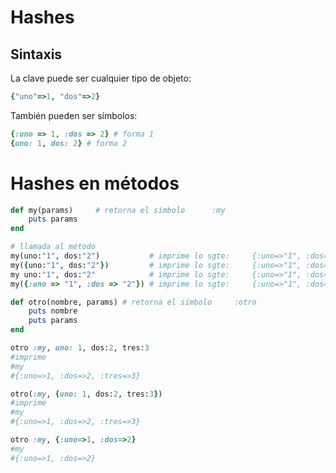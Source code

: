 # Hashes 

## Sintaxis 

La clave puede ser cualquier tipo de objeto:
```ruby
{"uno"=>1, "dos"=>2}
```

También pueden ser símbolos:
```ruby
{:uno => 1, :dos => 2} # forma 1
{uno: 1, dos: 2} # forma 2
```

# Hashes en métodos 

```ruby
def my(params)     # retorna el símbolo      :my
	puts params
end

# llamada al método
my(uno:"1", dos:"2")           # imprime lo sgte:     {:uno=>"1", :dos=>"2"}
my({uno:"1", dos:"2"})         # imprime lo sgte:     {:uno=>"1", :dos=>"2"}
my uno:"1", dos:"2"            # imprime lo sgte:     {:uno=>"1", :dos=>"2"}
my({:uno => "1", :dos => "2"}) # imprime lo sgte:     {:uno=>"1", :dos=>"2"}
```

```ruby
def otro(nombre, params) # retorna el símbolo     :otro
	puts nombre
	puts params
end

otro :my, uno: 1, dos:2, tres:3
#imprime
#my
#{:uno=>1, :dos=>2, :tres=>3}                                               

otro(:my, {uno: 1, dos:2, tres:3})
#imprime
#my
#{:uno=>1, :dos=>2, :tres=>3}                                               

otro :my, {:uno=>1, :dos=>2} 
#my
#{:uno=>1, :dos=>2}
```
